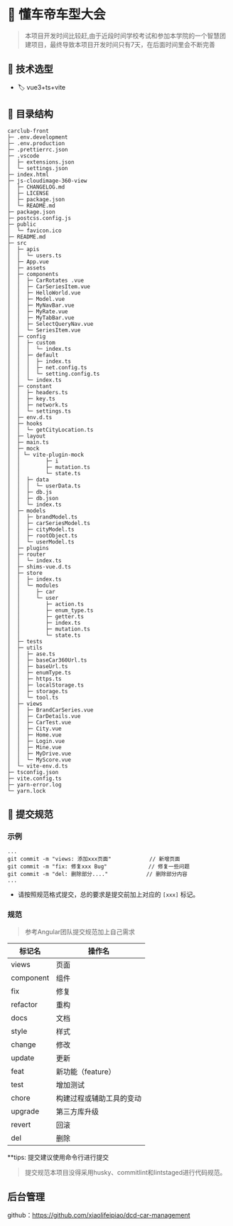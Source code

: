 # 🚗 懂车帝车型大会

>本项目开发时间比较赶,由于近段时间学校考试和参加本学院的一个智慧团建项目，最终导致本项目开发时间只有7天，在后面时间里会不断完善

## 📗 技术选型

* 🏷️ vue3+ts+vite

## 📔 目录结构

```
carclub-front
├─ .env.development
├─ .env.production
├─ .prettierrc.json
├─ .vscode
│  ├─ extensions.json
│  └─ settings.json
├─ index.html
├─ js-cloudimage-360-view
│  ├─ CHANGELOG.md
│  ├─ LICENSE
│  ├─ package.json
│  └─ README.md
├─ package.json
├─ postcss.config.js
├─ public
│  └─ favicon.ico
├─ README.md
├─ src
│  ├─ apis
│  │  └─ users.ts
│  ├─ App.vue
│  ├─ assets
│  ├─ components
│  │  ├─ CarRotates .vue
│  │  ├─ CarSeriesItem.vue
│  │  ├─ HelloWorld.vue
│  │  ├─ Model.vue
│  │  ├─ MyNavBar.vue
│  │  ├─ MyRate.vue
│  │  ├─ MyTabBar.vue
│  │  ├─ SelectQueryNav.vue
│  │  └─ SeriesItem.vue
│  ├─ config
│  │  ├─ custom
│  │  │  └─ index.ts
│  │  ├─ default
│  │  │  ├─ index.ts
│  │  │  ├─ net.config.ts
│  │  │  └─ setting.config.ts
│  │  └─ index.ts
│  ├─ constant
│  │  ├─ headers.ts
│  │  ├─ key.ts
│  │  ├─ network.ts
│  │  └─ settings.ts
│  ├─ env.d.ts
│  ├─ hooks
│  │  └─ getCityLocation.ts
│  ├─ layout
│  ├─ main.ts
│  ├─ mock
│  │ └─ vite-plugin-mock
│  │        ├─ i
│  │        ├─ mutation.ts
│  │        └─ state.ts
│  │  ├─ data
│  │  │  └─ userData.ts
│  │  ├─ db.js
│  │  ├─ db.json
│  │  └─ index.ts
│  ├─ models
│  │  ├─ brandModel.ts
│  │  ├─ carSeriesModel.ts
│  │  ├─ cityModel.ts
│  │  ├─ rootObject.ts
│  │  └─ userModel.ts
│  ├─ plugins
│  ├─ router
│  │  └─ index.ts
│  ├─ shims-vue.d.ts
│  ├─ store
│  │  ├─ index.ts
│  │  └─ modules
│  │     ├─ car
│  │     └─ user
│  │        ├─ action.ts
│  │        ├─ enum_type.ts
│  │        ├─ getter.ts
│  │        ├─ index.ts
│  │        ├─ mutation.ts
│  │        └─ state.ts
│  ├─ tests
│  ├─ utils
│  │  ├─ ase.ts
│  │  ├─ baseCar360Url.ts
│  │  ├─ baseUrl.ts
│  │  ├─ enumType.ts
│  │  ├─ https.ts
│  │  ├─ localStorage.ts
│  │  ├─ storage.ts
│  │  └─ tool.ts
│  ├─ views
│  │  ├─ BrandCarSeries.vue
│  │  ├─ CarDetails.vue
│  │  ├─ CarTest.vue
│  │  ├─ City.vue
│  │  ├─ Home.vue
│  │  ├─ Login.vue
│  │  ├─ Mine.vue
│  │  ├─ MyDrive.vue
│  │  └─ MyScore.vue
│  └─ vite-env.d.ts
├─ tsconfig.json
├─ vite.config.ts
├─ yarn-error.log
└─ yarn.lock

```

## 📒 提交规范

### 示例

```git
...
git commit -m "views: 添加xxx页面"            // 新增页面
git commit -m "fix: 修复xxx Bug"             // 修复一些问题
git commit -m "del: 删除部分...."            // 删除部分内容
...
```

* 请按照规范格式提交，总的要求是提交前加上对应的 `[xxx]` 标记。

### 规范

> 参考Angular团队提交规范加上自己需求 

标记名  | 操作名
------------- | -------------
views  | 页面
component  | 组件
fix |   修复
refactor    |   重构
docs    |   文档
style   |   样式
change  |   修改
update  |   更新
feat | 新功能（feature）
test | 增加测试
chore | 构建过程或辅助工具的变动
upgrade |第三方库升级
revert | 回滚
del | 删除

**tips: 提交建议使用命令行进行提交

>提交规范本项目没得采用husky、commitlint和lintstaged进行代码规范。

## 后台管理

github：https://github.com/xiaolifeipiao/dcd-car-management

